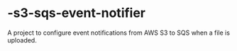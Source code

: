 # -s3-sqs-event-notifier
A project to configure event notifications from AWS S3 to SQS when a file is uploaded.
